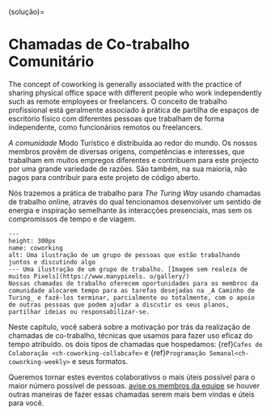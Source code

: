 (solução)=
# Chamadas de Co-trabalho Comunitário

The concept of coworking is generally associated with the practice of sharing physical office space with different people who work independently such as remote employees or freelancers. O conceito de trabalho profissional está geralmente associado à prática de partilha de espaços de escritório físico com diferentes pessoas que trabalham de forma independente, como funcionários remotos ou freelancers.

_A comunidade_ Modo Turístico é distribuída ao redor do mundo. Os nossos membros provêm de diversas origens, competências e interesses, que trabalham em muitos empregos diferentes e contribuem para este projecto por uma grande variedade de razões. São também, na sua maioria, não pagos para contribuir para este projeto de código aberto.

Nós trazemos a prática de trabalho para _The Turing Way_ usando chamadas de trabalho online, através do qual tencionamos desenvolver um sentido de energia e inspiração semelhante às interacções presenciais, mas sem os compromissos de tempo e de viagem.

```{figure} ../figures/coworking.*
---
height: 300px
name: coworking
alt: Uma ilustração de um grupo de pessoas que estão trabalhando juntos e discutindo algo
--- Uma ilustração de um grupo de trabalho. [Imagem sem realeza de muitos Pixels](https://www.manypixels. o/gallery/)
Nossas chamadas de trabalho oferecem oportunidades para os membros da comunidade alocarem tempo para as tarefas desejadas na _A Caminho de Turing_ e fazê-los terminar, parcialmente ou totalmente, com o apoio de outras pessoas que podem ajudar a discutir os seus planos, partilhar ideias ou responsabilizar-se.
```

Neste capítulo, você saberá sobre a motivação por trás da realização de chamadas de co-trabalho, técnicas que usamos para fazer uso eficaz do tempo atribuído. os dois tipos de chamadas que hospedamos: {ref}`Cafes de Colaboração <ch-coworking-collabcafe>` e {ref}`Programação Semanal<ch-coworking-weekly>` e seus formatos.

Queremos tornar estes eventos colaborativos o mais úteis possível para o maior número possível de pessoas. [avise os membros da equipe](/README.md#get-in-touch) se houver outras maneiras de fazer essas chamadas serem mais bem vindas e úteis para você.
